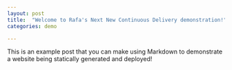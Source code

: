 ```yaml
---
layout: post
title:  "Welcome to Rafa's Next New Continuous Delivery demonstration!"
categories: demo

---
```


This is an example post that you can make using Markdown to demonstrate a website being statically generated and deployed!
